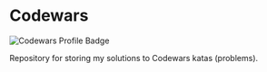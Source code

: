 # Codewars

![Codewars Profile Badge](https://www.codewars.com/users/GokhanTurgut/badges/large)

Repository for storing my solutions to Codewars katas (problems).